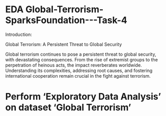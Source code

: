 # EDA Global-Terrorism-SparksFoundation---Task-4
Introduction:

Global Terrorism: A Persistent Threat to Global Security

Global terrorism continues to pose a persistent threat to global security, with devastating consequences. From the rise of extremist groups to the perpetration of heinous acts, the impact reverberates worldwide. Understanding its complexities, addressing root causes, and fostering international cooperation remain crucial in the fight against terrorism.

# Perform ‘Exploratory Data Analysis’ on dataset ‘Global Terrorism’ 
